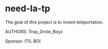 # need-la-tp
The goal of this project is to invent teleportation.

AUTHORS:
Trop_Drole_Boyz

Sponsor: ITIL BOI
